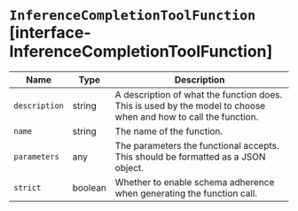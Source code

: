 # `InferenceCompletionToolFunction` [interface-InferenceCompletionToolFunction]

| Name | Type | Description |
| - | - | - |
| `description` | string | A description of what the function does. This is used by the model to choose when and how to call the function. |
| `name` | string | The name of the function. |
| `parameters` | any | The parameters the functional accepts. This should be formatted as a JSON object. |
| `strict` | boolean | Whether to enable schema adherence when generating the function call. |
